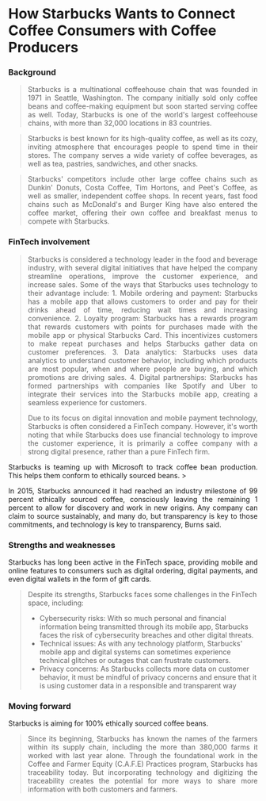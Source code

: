 # How Starbucks Wants to Connect Coffee Consumers with Coffee Producers #

### Background ###
> <p align="justify"> Starbucks is a multinational coffeehouse chain that was founded in 1971 in Seattle, Washington. The company initially sold only coffee beans and coffee-making equipment but soon started serving coffee as well. Today, Starbucks is one of the world's largest coffeehouse chains, with more than 32,000 locations in 83 countries. </p>

> <p align="justify"> Starbucks is best known for its high-quality coffee, as well as its cozy, inviting atmosphere that encourages people to spend time in their stores. The company serves a wide variety of coffee beverages, as well as tea, pastries, sandwiches, and other snacks. </p>

> <p align="justify"> Starbucks' competitors include other large coffee chains such as Dunkin' Donuts, Costa Coffee, Tim Hortons, and Peet's Coffee, as well as smaller, independent coffee shops. In recent years, fast food chains such as McDonald's and Burger King have also entered the coffee market, offering their own coffee and breakfast menus to compete with Starbucks.</p>

### FinTech involvement ###
> <p align="justify"> Starbucks is considered a technology leader in the food and beverage industry, with several digital initiatives that have helped the company streamline operations, improve the customer experience, and increase sales. Some of the ways that Starbucks uses technology to their advantage include:
> 1. Mobile ordering and payment: Starbucks has a mobile app that allows customers to order and pay for their drinks ahead of time, reducing wait times and increasing convenience.
> 2. Loyalty program: Starbucks has a rewards program that rewards customers with points for purchases made with the mobile app or physical Starbucks Card. This incentivizes customers to make repeat purchases and helps Starbucks gather data on customer preferences.
> 3. Data analytics: Starbucks uses data analytics to understand customer behavior, including which products are most popular, when and where people are buying, and which promotions are driving sales.
> 4. Digital partnerships: Starbucks has formed partnerships with companies like Spotify and Uber to integrate their services into the Starbucks mobile app, creating a seamless experience for customers.
> <p align="justify"> Due to its focus on digital innovation and mobile payment technology, Starbucks is often considered a FinTech company. However, it's worth noting that while Starbucks does use financial technology to improve the customer experience, it is primarily a coffee company with a strong digital presence, rather than a pure FinTech firm.

<p align="justify"> Starbucks is teaming up with Microsoft to track coffee bean production. This helps them conform to ethically sourced beans.
> <p align="justify"> In 2015, Starbucks announced it had reached an industry milestone of 99 percent ethically sourced coffee, consciously leaving the remaining 1 percent to allow for discovery and work in new origins. Any company can claim to source sustainably, and many do, but transparency is key to those commitments, and technology is key to transparency, Burns said.

### Strengths and weaknesses ###
<p align="justify"> Starbucks has long been active in the FinTech space, providing mobile and online features to consumers such as digital ordering, digital payments, and even digital wallets in the form of gift cards.

> Despite its strengths, Starbucks faces some challenges in the FinTech space, including:
> - Cybersecurity risks: With so much personal and financial information being transmitted through its mobile app, Starbucks faces the risk of cybersecurity breaches and other digital threats.
> - Technical issues: As with any technology platform, Starbucks' mobile app and digital systems can sometimes experience technical glitches or outages that can frustrate customers.
> - Privacy concerns: As Starbucks collects more data on customer behavior, it must be mindful of privacy concerns and ensure that it is using customer data in a responsible and transparent way

### Moving forward ###
Starbucks is aiming for 100% ethically sourced coffee beans.
> <p align="justify"> Since its beginning, Starbucks has known the names of the farmers within its supply chain, including the more than 380,000 farms it worked with last year alone. Through the foundational work in the Coffee and Farmer Equity (C.A.F.E) Practices program, Starbucks has traceability today. But incorporating technology and digitizing the traceability creates the potential for more ways to share more information with both customers and farmers.
